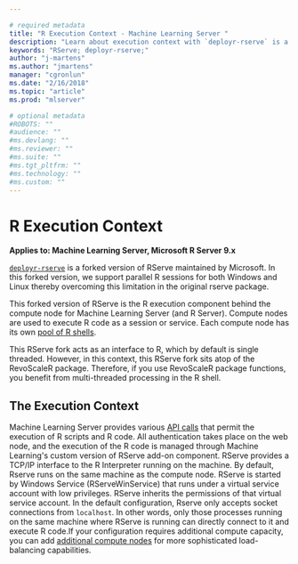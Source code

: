 ```yaml
---

# required metadata
title: "R Execution Context - Machine Learning Server "
description: "Learn about execution context with `deployr-rserve` is a forked version of RServe maintained by Microsoft. This tool is used when operationalizing analytics with Machine Learning Server"
keywords: "RServe; deployr-rserve;"
author: "j-martens"
ms.author: "jmartens"
manager: "cgronlun"
ms.date: "2/16/2018"
ms.topic: "article"
ms.prod: "mlserver"

# optional metadata
#ROBOTS: ""
#audience: ""
#ms.devlang: ""
#ms.reviewer: ""
#ms.suite: ""
#ms.tgt_pltfrm: ""
#ms.technology: ""
#ms.custom: ""
---
```


# R Execution Context

**Applies to: Machine Learning Server, Microsoft R Server 9.x**

[`deployr-rserve`](https://github.com/Microsoft/deployr-rserve) is a forked version of RServe maintained by Microsoft. In this forked version, we support parallel R sessions for both Windows and Linux thereby overcoming this limitation in the original rserve package.

This forked version of RServe is the R execution component behind the compute node for Machine Learning Server (and R Server). Compute nodes are used to execute R code as a session or service. Each compute node has its own [pool of R shells](configure-evaluate-capacity.md#pool).  

This RServe fork acts as an interface to R, which by default is single threaded. However, in this context, this RServe fork sits atop of the RevoScaleR package. Therefore, if you use RevoScaleR package functions, you benefit from multi-threaded processing in the R shell.

## The Execution Context

Machine Learning Server provides various [API calls](concept-api.md) that permit the execution of R scripts and R code. All authentication takes place on the web node, and the execution of the R code is managed through Machine Learning's custom version of RServe add-on component. RServe provides a TCP/IP interface to the R Interpreter running on the machine. By default, Rserve runs on the same machine as the compute node. RServe is started by Windows Service (RServeWinService) that runs under a virtual service account with low privileges. RServe inherits the permissions of that virtual service account. In the default configuration, Rserve only accepts socket connections from `localhost`. In other words, only those processes running on the same machine where RServe is running can directly connect to it and execute R code.If your configuration requires additional compute capacity, you can add [additional compute nodes](../operationalize/configure-machine-learning-server-enterprise.md) for more sophisticated load-balancing capabilities.
